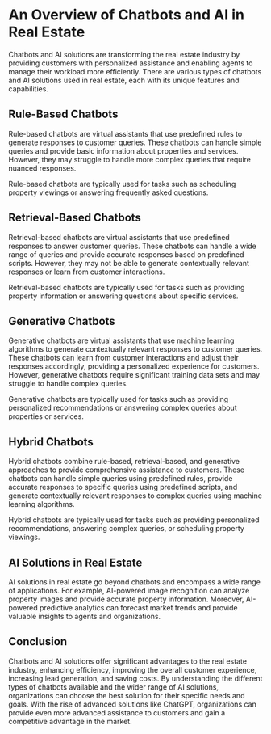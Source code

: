 An Overview of Chatbots and AI in Real Estate
========================================================================================

Chatbots and AI solutions are transforming the real estate industry by providing customers with personalized assistance and enabling agents to manage their workload more efficiently. There are various types of chatbots and AI solutions used in real estate, each with its unique features and capabilities.

Rule-Based Chatbots
-------------------

Rule-based chatbots are virtual assistants that use predefined rules to generate responses to customer queries. These chatbots can handle simple queries and provide basic information about properties and services. However, they may struggle to handle more complex queries that require nuanced responses.

Rule-based chatbots are typically used for tasks such as scheduling property viewings or answering frequently asked questions.

Retrieval-Based Chatbots
------------------------

Retrieval-based chatbots are virtual assistants that use predefined responses to answer customer queries. These chatbots can handle a wide range of queries and provide accurate responses based on predefined scripts. However, they may not be able to generate contextually relevant responses or learn from customer interactions.

Retrieval-based chatbots are typically used for tasks such as providing property information or answering questions about specific services.

Generative Chatbots
-------------------

Generative chatbots are virtual assistants that use machine learning algorithms to generate contextually relevant responses to customer queries. These chatbots can learn from customer interactions and adjust their responses accordingly, providing a personalized experience for customers. However, generative chatbots require significant training data sets and may struggle to handle complex queries.

Generative chatbots are typically used for tasks such as providing personalized recommendations or answering complex queries about properties or services.

Hybrid Chatbots
---------------

Hybrid chatbots combine rule-based, retrieval-based, and generative approaches to provide comprehensive assistance to customers. These chatbots can handle simple queries using predefined rules, provide accurate responses to specific queries using predefined scripts, and generate contextually relevant responses to complex queries using machine learning algorithms.

Hybrid chatbots are typically used for tasks such as providing personalized recommendations, answering complex queries, or scheduling property viewings.

AI Solutions in Real Estate
---------------------------

AI solutions in real estate go beyond chatbots and encompass a wide range of applications. For example, AI-powered image recognition can analyze property images and provide accurate property information. Moreover, AI-powered predictive analytics can forecast market trends and provide valuable insights to agents and organizations.

Conclusion
----------

Chatbots and AI solutions offer significant advantages to the real estate industry, enhancing efficiency, improving the overall customer experience, increasing lead generation, and saving costs. By understanding the different types of chatbots available and the wider range of AI solutions, organizations can choose the best solution for their specific needs and goals. With the rise of advanced solutions like ChatGPT, organizations can provide even more advanced assistance to customers and gain a competitive advantage in the market.
